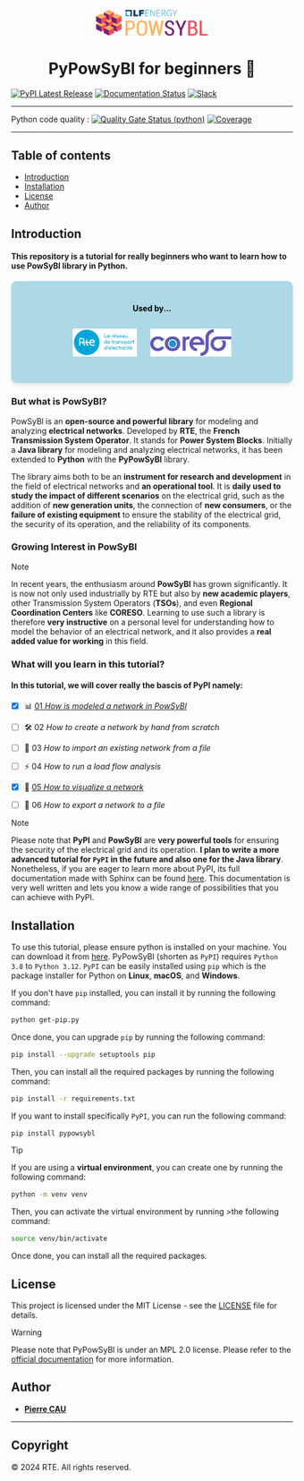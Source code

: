 <p align="center">
    <img src="assets/img/logo_lfe_powsybl.svg" alt="PowSyBl Logo" width="200"/>
</p>



<h1 align="center">PyPowSyBl for beginners 🚀</h1>

[![PyPI Latest Release](https://img.shields.io/pypi/v/pypowsybl.svg)](https://pypi.org/project/pypowsybl/)
[![Documentation Status](https://readthedocs.org/projects/pypowsybl/badge/?version=latest)](https://pypowsybl.readthedocs.io/en/latest/?badge=latest)
[![Slack](https://img.shields.io/badge/slack-powsybl-blueviolet.svg?logo=slack)](https://join.slack.com/t/powsybl/shared_invite/zt-rzvbuzjk-nxi0boim1RKPS5PjieI0rA)
____

Python code quality :
[![Quality Gate Status (python)](https://sonarcloud.io/api/project_badges/measure?project=powsybl_pypowsybl&metric=alert_status)](https://sonarcloud.io/dashboard?id=powsybl_pypowsybl)
[![Coverage](https://sonarcloud.io/api/project_badges/measure?project=powsybl_pypowsybl&metric=coverage)](https://sonarcloud.io/dashboard?id=powsybl_pypowsybl)

___

## Table of contents

- [Introduction](#introduction)
- [Installation](#installation)
- [License](#license)
- [Author](#author)



## Introduction

#### This repository is a tutorial for really beginners who want to learn how to use PowSyBl library in Python.

<div style="background-color: lightblue; padding: 20px; border-radius: 10px; box-shadow: 0 4px 8px rgba(0, 0, 0, 0.1); color: black;">
    <h4 align="center"><b>Used by...</b></h4>
    <p align="center">
        <img src="assets/img/RTE_Logotype_externe_RVB_Bleu.png" alt="RTE Logo" height="50px" style="margin: 10px;"/>
        <img src="assets/img/logo-coreso-pos.png" alt="CORESO Logo" height="50px" style="margin: 10px;"/>
    </p>
</div>

### But what is PowSyBl?

PowSyBl is an **open-source and powerful library** for modeling and analyzing **electrical networks**. Developed by **RTE**, the **French Transmission System Operator**. It stands for **Power System Blocks**.
Initially a **Java library**  for modeling and analyzing electrical networks, it has been extended to **Python** with the **PyPowSyBl** library.

The library aims both to be an **instrument for research and development** in the field of electrical networks and **an operational tool**. It is **daily used to study the impact of different scenarios** on the electrical grid, such as the addition of **new generation units**, the connection of **new consumers**, or the **failure of existing equipment** to ensure the stability of the electrical grid, the security of its operation, and the reliability of its components.

### Growing Interest in PowSyBl

> [!NOTE]
> In recent years, the enthusiasm around **PowSyBl** has grown significantly. It is now not only used industrially by RTE but also by **new academic players**, other Transmission System Operators (**TSOs**), and even **Regional Coordination Centers** like **CORESO**. Learning to use such a library is therefore **very instructive** on a personal level for understanding how to model the behavior of an electrical network, and it also provides a **real added value for working** in this field.

### What will you learn in this tutorial?


#### In this tutorial, we will cover really the bascis of PyPI namely:

- [x] 📊 [01 *How is modeled a network in PowSyBl*](code\notebooks\01__Modeling_networks_in_powsybl.md)
- [ ] 🛠️ 02 *How to create a network by hand from scratch*
- [ ] 📁 03 *How to import an existing network from a file*
- [ ] ⚡ 04 *How to run a load flow analysis*
- [x] 👀 [05 *How to visualize a network*](code/notebooks/05__Visualizing_networks.ipynb)
- [ ] 💾 06 *How to export a network to a file*



> [!NOTE]
> Please note that **PyPI** and **PowSyBl** are **very powerful tools** for ensuring the security of the electrical grid and its operation. **I plan to write a more advanced tutorial for `PyPI` in the future and also one for the Java library**. Nonetheless, if you are eager to learn more about PyPI, its full documentation made with Sphinx can be found [here](https://powsybl.readthedocs.io/projects/pypowsybl/en/stable/). This documentation is very well written and lets you know a wide range of possibilities that you can achieve with PyPI.



## Installation 

To use this tutorial, please ensure python is installed on your machine. You can download it from [here](https://www.python.org/downloads/). 
PyPowSyBl (shorten as `PyPI`) requires `Python 3.8` to `Python 3.12`. `PyPI` can be easily installed using `pip` which is the package installer for Python on **Linux**, **macOS**, and **Windows**.

If you don't have `pip` installed, you can install it by running the following command:

```bash
python get-pip.py
```

Once done, you can upgrade `pip` by running the following command: 

```bash
pip install --upgrade setuptools pip
```

Then, you can install all the required packages by running the following command:

```bash
pip install -r requirements.txt
```

If you want to install specifically `PyPI`, you can run the following command:

```bash
pip install pypowsybl
```


>[!TIP]
>If you are using a **virtual environment**, you can create one by running the following command:
>
>```bash
>python -m venv venv
>```
>
>Then, you can activate the virtual environment by running >the following command:
>
>```bash
>source venv/bin/activate
>```
>
>Once done, you can install all the required packages.


## License 

This project is licensed under the MIT License - see the [LICENSE](LICENSE) file for details.

> [!WARNING]
> Please note that PyPowSyBl is under an MPL 2.0 license. Please refer to the [official documentation](https://powsybl.readthedocs.io/projects/pypowsybl/en/stable/) for more information.

## Author

- [**Pierre CAU**](mailto:pcaupro@gmail.com) 


___

## Copyright

&copy; 2024 RTE. All rights reserved.

